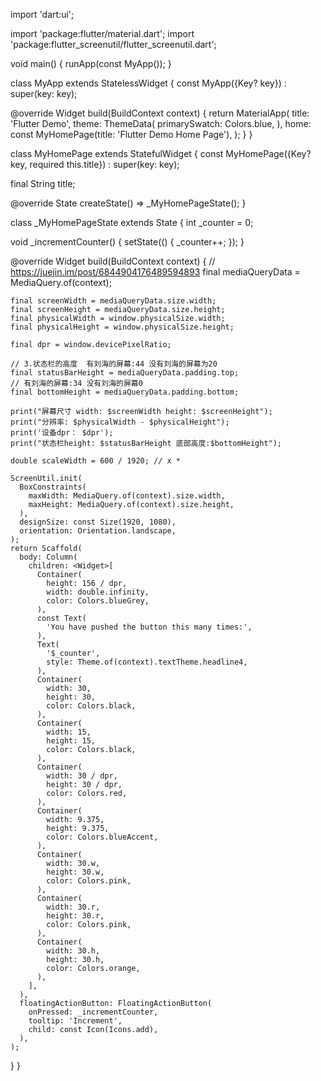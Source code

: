 import 'dart:ui';

import 'package:flutter/material.dart';
import 'package:flutter_screenutil/flutter_screenutil.dart';

void main() {
  runApp(const MyApp());
}

class MyApp extends StatelessWidget {
  const MyApp({Key? key}) : super(key: key);

  @override
  Widget build(BuildContext context) {
    return MaterialApp(
      title: 'Flutter Demo',
      theme: ThemeData(
        primarySwatch: Colors.blue,
      ),
      home: const MyHomePage(title: 'Flutter Demo Home Page'),
    );
  }
}

class MyHomePage extends StatefulWidget {
  const MyHomePage({Key? key, required this.title}) : super(key: key);

  final String title;

  @override
  State<MyHomePage> createState() => _MyHomePageState();
}

class _MyHomePageState extends State<MyHomePage> {
  int _counter = 0;

  void _incrementCounter() {
    setState(() {
      _counter++;
    });
  }

  @override
  Widget build(BuildContext context) {
    // https://juejin.im/post/6844904176489594893
    final mediaQueryData = MediaQuery.of(context);

    final screenWidth = mediaQueryData.size.width;
    final screenHeight = mediaQueryData.size.height;
    final physicalWidth = window.physicalSize.width;
    final physicalHeight = window.physicalSize.height;

    final dpr = window.devicePixelRatio;

    // 3.状态栏的高度  有刘海的屏幕:44 没有刘海的屏幕为20
    final statusBarHeight = mediaQueryData.padding.top;
    // 有刘海的屏幕:34 没有刘海的屏幕0
    final bottomHeight = mediaQueryData.padding.bottom;

    print("屏幕尺寸 width: $screenWidth height: $screenHeight");
    print("分辨率: $physicalWidth - $physicalHeight");
    print('设备dpr： $dpr');
    print("状态栏height: $statusBarHeight 底部高度:$bottomHeight");

    double scaleWidth = 600 / 1920; // x *

    ScreenUtil.init(
      BoxConstraints(
        maxWidth: MediaQuery.of(context).size.width,
        maxHeight: MediaQuery.of(context).size.height,
      ),
      designSize: const Size(1920, 1080),
      orientation: Orientation.landscape,
    );
    return Scaffold(
      body: Column(
        children: <Widget>[
          Container(
            height: 156 / dpr,
            width: double.infinity,
            color: Colors.blueGrey,
          ),
          const Text(
            'You have pushed the button this many times:',
          ),
          Text(
            '$_counter',
            style: Theme.of(context).textTheme.headline4,
          ),
          Container(
            width: 30,
            height: 30,
            color: Colors.black,
          ),
          Container(
            width: 15,
            height: 15,
            color: Colors.black,
          ),
          Container(
            width: 30 / dpr,
            height: 30 / dpr,
            color: Colors.red,
          ),
          Container(
            width: 9.375,
            height: 9.375,
            color: Colors.blueAccent,
          ),
          Container(
            width: 30.w,
            height: 30.w,
            color: Colors.pink,
          ),
          Container(
            width: 30.r,
            height: 30.r,
            color: Colors.pink,
          ),
          Container(
            width: 30.h,
            height: 30.h,
            color: Colors.orange,
          ),
        ],
      ),
      floatingActionButton: FloatingActionButton(
        onPressed: _incrementCounter,
        tooltip: 'Increment',
        child: const Icon(Icons.add),
      ),
    );
  }
}
